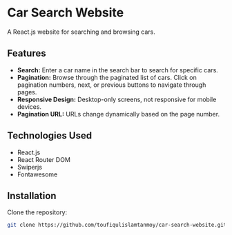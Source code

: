 # Car Search Website

A React.js website for searching and browsing cars.

## Features

- **Search:** Enter a car name in the search bar to search for specific cars.
- **Pagination:** Browse through the paginated list of cars. Click on pagination numbers, next, or previous buttons to navigate through pages.
- **Responsive Design:** Desktop-only screens, not responsive for mobile devices.
- **Pagination URL:** URLs change dynamically based on the page number.

## Technologies Used
- React.js
- React Router DOM
- Swiperjs
- Fontawesome

## Installation

Clone the repository:

   ```bash
   git clone https://github.com/toufiqulislamtanmoy/car-search-website.git

